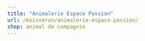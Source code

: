 ```yaml
---
title: "Animalerie Espace Passion"
url: /boisseron/animalerie-espace-passion/
shop: animal de compagnie
---
```

